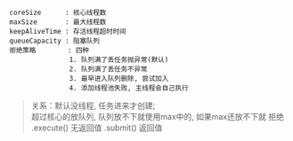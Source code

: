 

```$xslt
coreSize      : 核心线程数
maxSize       : 最大线程数
keepAliveTime : 存活线程超时时间
queueCapacity : 阻塞队列
拒绝策略        : 四种
               1. 队列满了丢任务抛异常(默认)
               2. 队列满了丢任务不异常
               3. 最早进入队列删除, 尝试加入
               4. 添加线程池失败, 主线程会自己执行
```
> 关系：默认没线程, 任务进来才创建;  
       超过核心的放队列, 队列放不下就使用max中的, 如果max还放不下就 拒绝
.execute() 无返回值
.submit()  返回值